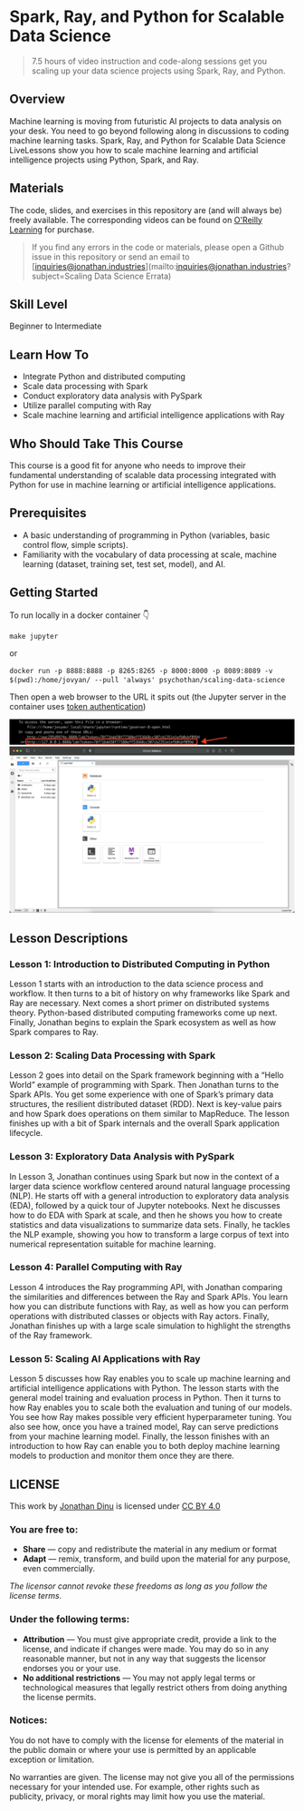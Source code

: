 # Spark, Ray, and Python for Scalable Data Science

> 7.5 hours of video instruction and code-along sessions get you scaling up your data science projects using Spark, Ray, and Python.

## Overview

Machine learning is moving from futuristic AI projects to data analysis on your desk. You need to go beyond following along in discussions to coding machine learning tasks. Spark, Ray, and Python for Scalable Data Science LiveLessons show you how to scale machine learning and artificial intelligence projects using Python, Spark, and Ray.

## Materials

The code, slides, and exercises in this repository are (and will always be) freely available. The corresponding videos can be found on [O'Reilly Learning](https://learning.oreilly.com/videos/spark-ray-and/9780136805922/) for purchase.

> If you find any errors in the code or materials, please open a Github issue in this repository or send an email to [inquiries@jonathan.industries](mailto:inquiries@jonathan.industries?subject=Scaling Data Science Errata) 

## Skill Level

Beginner to Intermediate

## Learn How To
* Integrate Python and distributed computing
* Scale data processing with Spark
* Conduct exploratory data analysis with PySpark
* Utilize parallel computing with Ray
* Scale machine learning and artificial intelligence applications with Ray

## Who Should Take This Course

This course is a good fit for anyone who needs to improve their fundamental understanding of scalable data processing integrated with Python for use in machine learning or artificial intelligence applications.

## Prerequisites

* A basic understanding of programming in Python (variables, basic control flow, simple scripts).
* Familiarity with the vocabulary of data processing at scale, machine learning (dataset, training set, test set, model), and AI.

## Getting Started

To run locally in a docker container 👇

```
make jupyter
```

or 

```
docker run -p 8888:8888 -p 8265:8265 -p 8000:8000 -p 8089:8089 -v $(pwd):/home/jovyan/ --pull 'always' psychothan/scaling-data-science
```

Then open a web browser to the URL it spits out (the Jupyter server in the container uses [token authentication](https://jupyter-notebook.readthedocs.io/en/stable/security.html))

![notebook url](images/console.png)
![jupyter notebook](images/notebook.png)

## Lesson Descriptions

### Lesson 1: Introduction to Distributed Computing in Python

Lesson 1 starts with an introduction to the data science process and workflow. It then turns to a bit of history on why frameworks like Spark and Ray are necessary. Next comes a short primer on distributed systems theory. Python-based distributed computing frameworks come up next. Finally, Jonathan begins to explain the Spark ecosystem as well as how Spark compares to Ray.

### Lesson 2: Scaling Data Processing with Spark

Lesson 2 goes into detail on the Spark framework beginning with a “Hello World” example of programming with Spark. Then Jonathan turns to the Spark APIs. You get some experience with one of Spark’s primary data structures, the resilient distributed dataset (RDD). Next is key-value pairs and how Spark does operations on them similar to MapReduce. The lesson finishes up with a bit of Spark internals and the overall Spark application lifecycle.

### Lesson 3: Exploratory Data Analysis with PySpark

In Lesson 3, Jonathan continues using Spark but now in the context of a larger data science workflow centered around natural language processing (NLP). He starts off with a general introduction to exploratory data analysis (EDA), followed by a quick tour of Jupyter notebooks. Next he discusses how to do EDA with Spark at scale, and then he shows you how to create statistics and data visualizations to summarize data sets. Finally, he tackles the NLP example, showing you how to transform a large corpus of text into numerical representation suitable for machine learning.

### Lesson 4: Parallel Computing with Ray

Lesson 4 introduces the Ray programming API, with Jonathan comparing the similarities and differences between the Ray and Spark APIs. You learn how you can distribute functions with Ray, as well as how you can perform operations with distributed classes or objects with Ray actors. Finally, Jonathan finishes up with a large scale simulation to highlight the strengths of the Ray framework.

### Lesson 5: Scaling AI Applications with Ray

Lesson 5 discusses how Ray enables you to scale up machine learning and artificial intelligence applications with Python. The lesson starts with the general model training and evaluation process in Python. Then it turns to how Ray enables you to scale both the evaluation and tuning of our models. You see how Ray makes possible very efficient hyperparameter tuning. You also see how, once you have a trained model, Ray can serve predictions from your machine learning model. Finally, the lesson finishes with an introduction to how Ray can enable you to both deploy machine learning models to production and monitor them once they are there.


## LICENSE

<p xmlns:cc="http://creativecommons.org/ns#" >This work by <a rel="cc:attributionURL dct:creator" property="cc:attributionName" href="https://jonathanjonathanjonathan.com">Jonathan Dinu</a> is licensed under <a href="http://creativecommons.org/licenses/by/4.0/?ref=chooser-v1" target="_blank" rel="license noopener noreferrer" style="display:inline-block;">CC BY 4.0</a></p>

### You are free to:

* __Share__ — copy and redistribute the material in any medium or format
* __Adapt__ — remix, transform, and build upon the material
for any purpose, even commercially.

_The licensor cannot revoke these freedoms as long as you follow the license terms._

### Under the following terms:

* __Attribution__ — You must give appropriate credit, provide a link to the license, and indicate if changes were made. You may do so in any reasonable manner, but not in any way that suggests the licensor endorses you or your use.
* __No additional restrictions__ — You may not apply legal terms or technological measures that legally restrict others from doing anything the license permits.

### Notices:

You do not have to comply with the license for elements of the material in the public domain or where your use is permitted by an applicable exception or limitation.

No warranties are given. The license may not give you all of the permissions necessary for your intended use. For example, other rights such as publicity, privacy, or moral rights may limit how you use the material.

